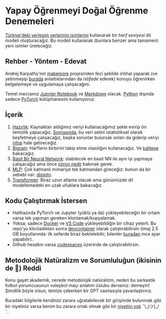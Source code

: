 # Yapay Öğrenmeyi Doğal Öğrenme Denemeleri

[Türkiye'deki yerleşim yerlerinin isimlerini](isimler.txt) kullanarak bir _harf seviyesi_ dil modeli oluşturacağız. Bu modeli kullanarak (bunlara benzer ama tamamen) yeni isimler üreteceğiz.

## Rehber - Yöntem - Edevat

Andrej Karpathy'nin [makemore](https://github.com/karpathy/makemore) projesinden feci şekilde intihal yaparak (ve yetinmeyip [burada](https://www.youtube.com/playlist?list=PLAqhIrjkxbuWI23v9cThsA9GvCAUhRvKZ) anlattıklarından da _istifade_ ederek) konuyu öğrenirken belgelemeye ve uygulamaya çalışacağım.

Temel mecramız [Jupyter Notebook](https://jupyter.org/) ve [Markdown](https://daringfireball.net/projects/markdown/) olacak. [Python](https://www.python.org/) dışında sadece [PyTorch](https://pytorch.org/) kütüphanesini kullanıyoruz.

## İçerik

1. [Hazırlık](./01_hazirlik.md): Kaynaktan aldığımız veriyi kullanacağımız şekle evirip ön temizlik yapacağız. [Sonrasında](./01a_inceleme.ipynb), bu veri setini istatistiksel olarak keşfetmeye çalışacağız, başka sorunlar bulursak onları da giderip veriyi [nihai](isimler.txt) hale getireceğiz.
1. [Bigram](./02_bigram.ipynb): Harflerin birbirini takip etme olasılığını kullanacağız. Ve [kaliteye](./02a_kalite.ipynb) bakacağız.
1. [Basit Bir Neural Network](./03_basitNN.ipynb): olabilecek en basit NN ile aynı işi yapmaya çalışacağız ama önce [nöron nedir](./03_0_neron.ipynb) bakmak gerek.
1. [MLP](./04_mlp.ipynb): Çok katmanlı mimariye tek katmandan gireceğiz: bunun da bir sebebi var: [disiplin](./04a_disiplin.ipynb).
1. [Transformer](./05_transformer.ipynb): Biraz uzun atlama olacak ama günümüzde dil modellemedeki en uzak ufuklara bakacağız.

## Kodu Çalıştırmak İstersen

- Halihazırda PyTorch ve Jupyter (yüklü ya da) yükleyebileceğin bir ortam varsa tek yapman gereken klonlamak/kopyalamak.
- Yoksa; sadece [Docker](https://www.docker.com/) ve [VS Code](https://code.visualstudio.com/) yükleyebildiğin bir cihaz yeterli. Bu repo'yu klonladıktan sonra [devcontainer](https://code.visualstudio.com/docs/remote/containers) olarak çalıştırabilirsin (imaj 2.5 GB boyutlarında: ilk seferde biraz bekletebilir; bilenler [buradan](./.devcontainer/Dockerfile) ince ayar yapabilir).
- Github hesabın varsa [codespaces](https://github.com/codespaces) üzerinde de çalıştırabilirsin.

## Metodolojik Natüralizm ve Sorumluluğun (ikisinin de 🫢) Reddi

Konu gayet akademik, nerede metodolojik natüralizm, neden bu sarkastik futbol yorumcusunun voleybol maçı anlatım üslubu derseniz: demeyin! Şimdilik böyle olsun, temize çekerken bir GPT vasıtasıyla yavanlaştırırız.

Buradaki bilgilerle kendinizi zarara uğratabilecek bir girişimde bulunmak gibi bir niyetiniz varsa benim bu zarara ortak olmak gibi bir [niyetim yok](LICENSE) ¯\\\_(ツ)\_/¯.